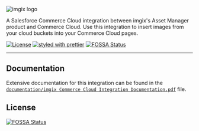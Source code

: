 <!-- ix-docs-ignore -->

![imgix logo](https://assets.imgix.net/sdk-imgix-logo.svg)

A Salesforce Commerce Cloud integration between imgix's Asset Manager product and Commerce Cloud. Use this integration to insert images from your cloud buckets into your Commerce Cloud pages.

[![License](https://img.shields.io/github/license/imgix/sf-commerce-cloud)](https://github.com/imgix/sf-commerce-cloud/blob/main/LICENSE.md)
[![styled with prettier](https://img.shields.io/badge/styled_with-prettier-ff69b4.svg)](https://github.com/prettier/prettier)
[![FOSSA Status](https://app.fossa.com/api/projects/git%2Bgithub.com%2Fimgix%2Fsf-commerce-cloud.svg?type=shield)](https://app.fossa.com/projects/git%2Bgithub.com%2Fimgix%2Fsf-commerce-cloud?ref=badge_shield)

---

<!-- /ix-docs-ignore -->

## Documentation

Extensive documentation for this integration can be found in the [`documentation/imgix Commerce Cloud Integration Documentation.pdf`](https://github.com/imgix/sf-commerce-cloud/blob/main/documentation/imgix%20Commerce%20Cloud%20Integration%20Documentation.pdf) file.

## License

[![FOSSA Status](https://app.fossa.com/api/projects/git%2Bgithub.com%2Fimgix%2Fsf-commerce-cloud.svg?type=shield)](https://app.fossa.com/projects/git%2Bgithub.com%2Fimgix%2Fsf-commerce-cloud?ref=badge_shield)
